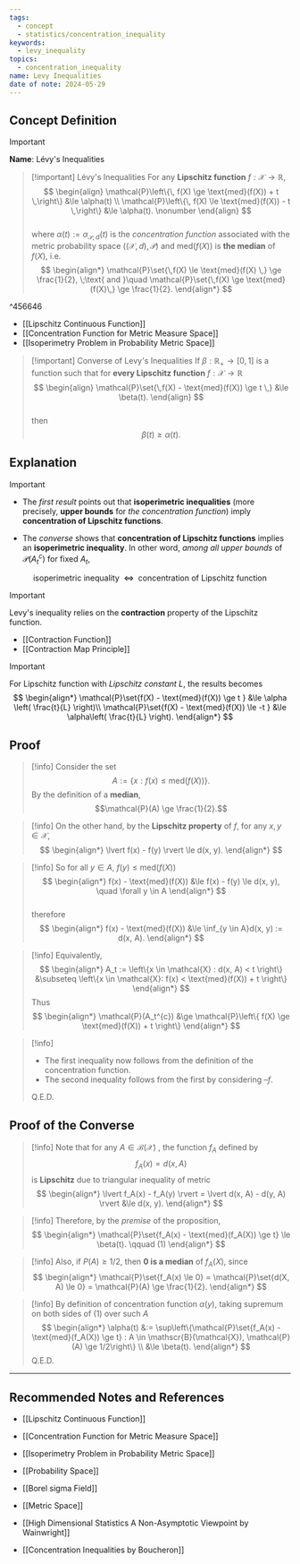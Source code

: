 ```yaml
---
tags:
  - concept
  - statistics/concentration_inequality
keywords:
  - levy_inequality
topics:
  - concentration_inequality
name: Levy Inequalities
date of note: 2024-05-29
---
```


## Concept Definition

>[!important]
>**Name**: Lévy's Inequalities


>[!important] Lévy's Inequalities
>For any **Lipschitz function** $f: \mathcal{X} \to \mathbb{R}$, 
>$$
> \begin{align}
> \mathcal{P}\left\{\, f(X) \ge  \text{med}(f(X)) + t  \,\right\}  &\le \alpha(t) \\
> \mathcal{P}\left\{\, f(X)  \le  \text{med}(f(X))  -  t  \,\right\}  &\le \alpha(t).  \nonumber
> \end{align}
>$$  
>where $\alpha(t) := \alpha_{\mathcal{P},d}(t)$ is the *concentration function* associated with the metric probability space $((\mathcal{X}, d), \mathcal{P})$  and $\text{med}(f(X))$ is **the median** of $f(X)$, i.e.
>$$
> \begin{align*}
> \mathcal{P}\set{\,f(X) \le \text{med}(f(X) \,} \ge  \frac{1}{2}, \;\text{ and }\quad \mathcal{P}\set{\,f(X) \ge \text{med}(f(X)\,} \ge  \frac{1}{2}.
> \end{align*}
>$$ 

^456646

- [[Lipschitz Continuous Function]]
- [[Concentration Function for Metric Measure Space]]
- [[Isoperimetry Problem in Probability Metric Space]]

>[!important] Converse of Levy's Inequalities
>If $\beta : \mathbb{R}_{+} \to [0, 1]$ is a function such that for **every Lipschitz function** $f : \mathcal{X} \to \mathbb{R}$
>$$
> \begin{align}
> \mathcal{P}\set{\,f(X) - \text{med}(f(X)) \ge t \,} &\le \beta(t). 
> \end{align}
>$$  
>then 
>$$\beta(t) \ge \alpha(t).$$

## Explanation

>[!important]
>- The *first result* points out that **isoperimetric inequalities** (more precisely, **upper bounds** for *the concentration function*) imply **concentration of Lipschitz functions**. 
>
>- The *converse* shows that **concentration of Lipschitz functions** implies an **isoperimetric inequality**. In other word, *among all upper bounds* of $\mathcal{P}(A_t^c)$ for fixed $A_t$, 
>  
>$$
>\text{isoperimetric inequality } \; \iff \; \text{ concentration of Lipschitz function}
>$$  

>[!important]
>Levy's inequality relies on the **contraction** property of the Lipschitz function.

- [[Contraction Function]]
- [[Contraction Map Principle]]

>[!important]
>For Lipschitz function with *Lipschitz constant* $L$, the results becomes
>$$
>\begin{align*}
> \mathcal{P}\set{f(X) - \text{med}(f(X)) \ge t } &\le  \alpha \left( \frac{t}{L} \right)\\
>\mathcal{P}\set{f(X) - \text{med}(f(X)) \le -t } &\le \alpha\left( \frac{t}{L} \right).
> \end{align*}
>$$

## Proof

>[!info]
>Consider the set $$A := \left\{x : f(x) \le \text{med}(f(X))\right\}.$$  By the definition of a **median**,  $$\mathcal{P}(A) \ge \frac{1}{2}.$$ 

>[!info]
>On the other hand, by the **Lipschitz property** of $f$, for any $x, y \in \mathcal{X}$,
>$$
>\begin{align*}
> \lvert f(x) - f(y) \rvert  \le d(x, y). 
> \end{align*}
>$$ 

>[!info]
>So for all $y \in A$,  $f(y) \le \text{med}(f(X))$
>$$
> \begin{align*}
> f(x) -  \text{med}(f(X))  &\le f(x) - f(y) \le d(x, y), \quad \forall y \in A
>\end{align*}
>$$  
>therefore
>$$
> \begin{align*}
>  f(x) -  \text{med}(f(X))  &\le \inf_{y \in A}d(x, y) := d(x, A).
> \end{align*}
>$$  


>[!info]
>Equivalently, 
>$$
> \begin{align*}
> A_t := \left\{x \in \mathcal{X} : d(x, A) < t \right\}  &\subseteq \left\{x \in \mathcal{X}:  f(x) < \text{med}(f(X)) + t  \right\}
> \end{align*}
>$$ 
>Thus
>$$
> \begin{align*}
> \mathcal{P}(A_t^{c}) &\ge \mathcal{P}\left\{ f(X) \ge \text{med}(f(X)) + t \right\}
> \end{align*}
>$$  

>[!info]
>- The first inequality now follows from the definition of the concentration function.  
>- The second inequality follows from the first by considering $–f$. 
>  
> Q.E.D. 

## Proof of the Converse

>[!info]
>Note that for any $A \in \mathscr{B}(\mathcal{X})$ , the function $f_A$ defined by $$f_A(x)= d(x, A)$$ is **Lipschitz** due to triangular inequality of metric
>$$
> \begin{align*}
> \lvert f_A(x) - f_A(y) \rvert  = \lvert d(x, A) - d(y, A) \rvert  &\le d(x, y).
> \end{align*}
>$$ 

>[!info]
>Therefore, by the *premise* of the proposition,
>$$ 
> \begin{align*}
> \mathcal{P}\set{f_A(x) - \text{med}(f_A(X)) \ge t}  \le \beta(t). \qquad (1)
> \end{align*}
>$$ 

>[!info]
>Also, if  $P(A) \ge 1/2$, then **$0$ is a median** of $f_A(X)$, since
>$$
> \begin{align*}
> \mathcal{P}\set{f_A(x) \le 0} = \mathcal{P}\set{d(X, A) \le 0} = \mathcal{P}(A) \ge \frac{1}{2}.
> \end{align*}
>$$ 

>[!info]
>By definition of concentration function $\alpha(y)$, taking supremum on both sides of (1) over such $A$
>$$ 
> \begin{align*}
> \alpha(t) &:= \sup\left\{\mathcal{P}\set{f_A(x) - \text{med}(f_A(X)) \ge t}  : A \in \mathscr{B}(\mathcal{X}), \mathcal{P}(A) \ge 1/2\right\}  \\
> &\le \beta(t). 
> \end{align*}
>$$ 
>Q.E.D.





-----------
##  Recommended Notes and References

- [[Lipschitz Continuous Function]]
- [[Concentration Function for Metric Measure Space]]
- [[Isoperimetry Problem in Probability Metric Space]]

- [[Probability Space]]
- [[Borel sigma Field]]
- [[Metric Space]]


- [[High Dimensional Statistics A Non-Asymptotic Viewpoint by Wainwright]]
- [[Concentration Inequalities by Boucheron]]